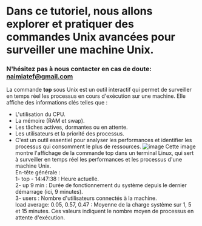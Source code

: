 # Dans ce tutoriel, nous allons explorer et pratiquer des commandes Unix avancées pour surveiller une machine Unix.

### N'hésitez pas à nous contacter en cas de doute: naimiatef@gmail.com
La commande **top** sous Unix est un outil interactif qui permet de surveiller en temps réel les processus en cours d'exécution sur une machine. Elle affiche des informations clés telles que :

- L'utilisation du CPU.
- La mémoire (RAM et swap).
- Les tâches actives, dormantes ou en attente.
- Les utilisateurs et la priorité des processus.
- C'est un outil essentiel pour analyser les performances et identifier les processus qui consomment le plus de ressources.
![image](https://github.com/user-attachments/assets/72c4d053-6fad-46ac-984f-2bbef7ab3267)
Cette image montre l'affichage de la commande top dans un terminal Linux, qui sert à surveiller en temps réel les performances et les processus d'une machine Unix. <br>
En-tête générale :<br>
1- top - 14:47:38 : Heure actuelle.<br>
2- up 9 min : Durée de fonctionnement du système depuis le dernier démarrage (ici, 9 minutes).<br>
3- users : Nombre d'utilisateurs connectés à la machine.<br>
load average: 0.05, 0.57, 0.47 : Moyenne de la charge système sur 1, 5 et 15 minutes. Ces valeurs indiquent le nombre moyen de processus en attente d'exécution.<br>


